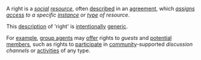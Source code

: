 A right is a *[social](https://github.com/gcassel/Modular-Organization-Terminology/blob/master/terms/social.md) [resource](https://github.com/gcassel/Modular-Organization-Terminology/blob/master/terms/resource.md)*, often [described](https://github.com/gcassel/Modular-Organization-Terminology/blob/master/terms/description.md) in an [agreement](https://github.com/gcassel/Modular-Organization-Terminology/blob/master/terms/agreement.md), which *[assigns](https://github.com/gcassel/Modular-Organization-Terminology/blob/master/terms/assign.md) [access](https://github.com/gcassel/Modular-Organization-Terminology/blob/master/terms/access.md) to a specific [instance](https://github.com/gcassel/Modular-Organization-Terminology/blob/master/terms/instance.md) or [type](https://github.com/gcassel/Modular-Organization-Terminology/blob/master/terms/type.md) of resource*.  

This [description](https://github.com/gcassel/Modular-Organization-Terminology/blob/master/terms/description.md) of 'right' is [intentionally](https://github.com/gcassel/Modular-Organization-Terminology/blob/master/terms/intention.md) [generic](https://github.com/gcassel/Modular-Organization-Terminology/blob/master/terms/generic.md).  

For [example](https://github.com/gcassel/Modular-Organization-Terminology/blob/master/terms/example.md), [group agents](https://github.com/gcassel/Modular-Organization-Terminology/blob/master/compound-terms/group-agent.md) may [offer](https://github.com/gcassel/Modular-Organization-Terminology/blob/master/terms/offer.md) rights to *guests* and [potential](https://github.com/gcassel/Modular-Organization-Terminology/blob/master/terms/potential.md) [members](https://github.com/gcassel/Modular-Organization-Terminology/blob/master/terms/member.md), such as rights to [participate](https://github.com/gcassel/Modular-Organization-Terminology/blob/master/terms/participation.md) in [community](https://github.com/gcassel/Modular-Organization-Terminology/blob/master/terms/community.md)-supported *discussion channels* or [activities](https://github.com/gcassel/Modular-Organization-Terminology/blob/master/terms/activity.md) of any type.
 
